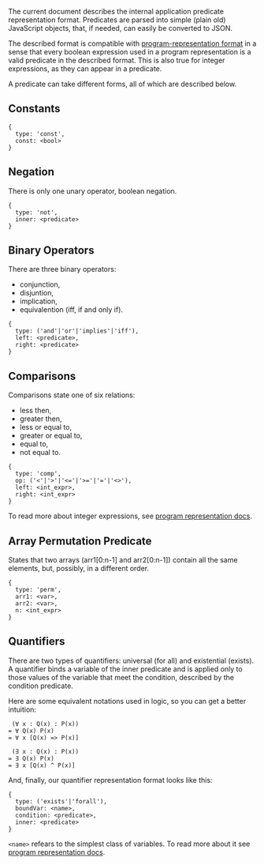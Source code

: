 The current document describes the internal application predicate representation
format. Predicates are parsed into simple (plain old) JavaScript objects,
that, if needed, can easily be converted to JSON.

The described format is compatible with
[program-representation format](./program-representation.md) in a sense
that every boolean expression used in a program representation is a valid
predicate in the described format. This is also true for integer expressions,
as they can appear in a predicate.

A predicate can take different forms, all of which are described below.

## Constants

```
{
  type: 'const',
  const: <bool>
}
```

## Negation

There is only one unary operator, boolean negation.

```
{
  type: 'not',
  inner: <predicate>
}
```

## Binary Operators

There are three binary operators:
- conjunction,
- disjuntion,
- implication,
- equivalention (iff, if and only if).

```
{
  type: ('and'|'or'|'implies'|'iff'),
  left: <predicate>,
  right: <predicate>
}
```

## Comparisons

Comparisons state one of six relations:
- less then,
- greater then,
- less or equal to,
- greater or equal to,
- equal to,
- not equal to.

```
{
  type: 'comp',
  op: ('<'|'>'|'<='|'>='|'='|'<>'),
  left: <int_expr>,
  right: <int_expr>
}
```

To read more about integer expressions,
see [program representation docs](./program-representation.md).

## Array Permutation Predicate

States that two arrays (arr1[0:n-1] and arr2[0:n-1]) contain
all the same elements, but, possibly, in a different order.

```
{
  type: 'perm',
  arr1: <var>,
  arr2: <var>,
  n: <int_expr>
}
```

## Quantifiers

There are two types of quantifiers: universal (for all)
and existential (exists). A quantifier binds a variable
of the inner predicate and is applied only to those
values of the variable that meet the condition, described by the
condition predicate.

Here are some equivalent notations used in logic, so you can get
a better intuition:

```
 (∀ x : Q(x) : P(x))
= ∀ Q(x) P(x)
= ∀ x [Q(x) => P(x)]

 (∃ x : Q(x) : P(x))
= ∃ Q(x) P(x)
= ∃ x [Q(x) ^ P(x)]
```

And, finally, our quantifier representation format looks like this:

```
{
  type: ('exists'|'forall'),
  boundVar: <name>,
  condition: <predicate>,
  inner: <predicate>
}
```

`<name>` refears to the simplest class of variables. To read more about
it see [program representation docs](./program-representation.md).
